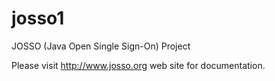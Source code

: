josso1
======

JOSSO (Java Open Single Sign-On) Project

Please visit http://www.josso.org web site for documentation.
